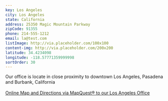 ```yaml
---
key: Los Angeles
city: Los Angeles
state: California
address: 25350 Magic Mountain Parkway
zipCode: 91355
phone: 214-555-1212
email: la@test.com
listImage: http://via.placeholder.com/100x100
content-img: http://via.placeholder.com/200x200
latitude: 34.4234098
longitude: -118.57771359999998
sortOrder: 30
---
```

Our office is locate in close proximity to downtown Los Angeles, Pasadena and Burbank, California
<br><br>
[Online Map and Directions via MapQuest® to our Los Angeles Office](http://mapq.st/1dvn5UZ)
